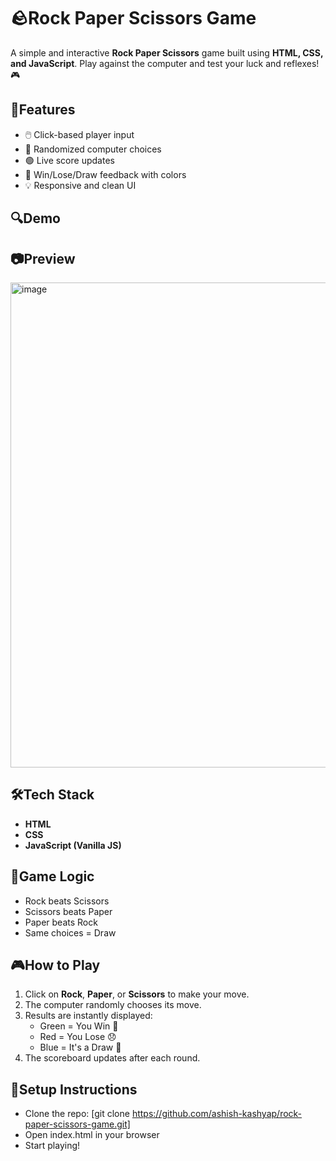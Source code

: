 # 🪨Rock Paper Scissors Game
A simple and interactive **Rock Paper Scissors** game built using **HTML, CSS, and JavaScript**. Play against the computer and test your luck and reflexes! 🎮

## 🚀Features
- 🖱️ Click-based player input
- 🎲 Randomized computer choices
- 🟢 Live score updates
- 🎉 Win/Lose/Draw feedback with colors
- 💡 Responsive and clean UI
  
## 🔍Demo


## 📷Preview
<img width="923" height="776" alt="image" src="https://github.com/user-attachments/assets/1224cb52-6ba9-45ba-9ddb-c2b61a009857" />

## 🛠️Tech Stack
- **HTML**
- **CSS**
- **JavaScript (Vanilla JS)**

## 🧠Game Logic
- Rock beats Scissors  
- Scissors beats Paper  
- Paper beats Rock  
- Same choices = Draw

## 🎮How to Play
1. Click on **Rock**, **Paper**, or **Scissors** to make your move.
2. The computer randomly chooses its move.
3. Results are instantly displayed:
   - Green = You Win 🎉
   - Red = You Lose 😞
   - Blue = It's a Draw 🤝
4. The scoreboard updates after each round.

## 🔧Setup Instructions
- Clone the repo: [git clone https://github.com/ashish-kashyap/rock-paper-scissors-game.git]
- Open index.html in your browser
- Start playing!

